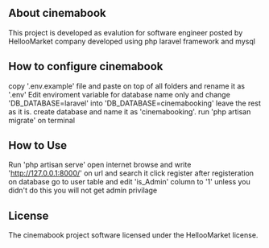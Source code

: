 
## About cinemabook

This project is developed as evalution for software engineer posted by HellooMarket company
developed using php laravel framework and mysql

## How to configure cinemabook

copy '.env.example' file and paste on top of all folders and rename it as '.env' Edit enviroment variable for database name only and change 'DB_DATABASE=laravel' into 'DB_DATABASE=cinemabooking' leave the rest as it is. create database and name it as 'cinemabooking'. run 'php artisan migrate' on terminal

## How to Use

Run 'php artisan serve' open internet browse and write 'http://127.0.0.1:8000/' on url and search it click register after registeration on database go to user table and edit 'is_Admin' column to '1' unless you didn't do this you will not get admin privilage


## License

The cinemabook project software licensed under the HellooMarket license.

